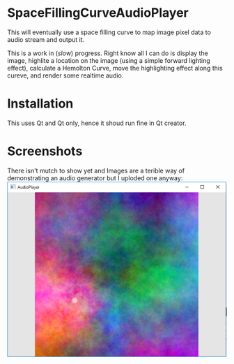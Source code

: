 # SpaceFillingCurveAudioPlayer
This will eventually use a space filling curve to map image pixel data to audio stream and output it.

This is a work in (*slow*) progress. Right know all I can do is display the image, highlite a location on the image (using a simple forward lighting effect), calculate a Hemolton Curve, move the highlighting effect along this cureve, and render some realtime audio. 

# Installation
This uses Qt and Qt only, hence it shoud run fine in Qt creator.

# Screenshots
There isn't mutch to show yet and Images are a terible way of demonstrating an audio generator but I uploded one anyway: ![My main Screen](ScreenShot.PNG)
